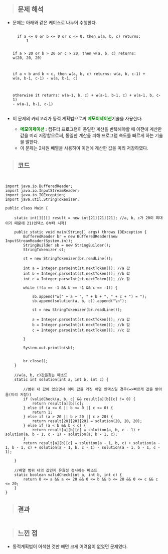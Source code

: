 <p><img alt="" src="https://velog.velcdn.com/images/gayeong39/post/de3bdb0e-1261-49cc-b8c5-bb323437107f/image.png" /></p>
<blockquote>
<h2 id="문제-해석">문제 해석</h2>
</blockquote>
<ul>
<li><p>문제는 아래와 같은 케이스로 나누어 수행한다.</p>
<pre><code>  
  if a &lt;= 0 or b &lt;= 0 or c &lt;= 0, then w(a, b, c) returns:
      1

  if a &gt; 20 or b &gt; 20 or c &gt; 20, then w(a, b, c) returns:
      w(20, 20, 20)

  if a &lt; b and b &lt; c, then w(a, b, c) returns:
      w(a, b, c-1) + w(a, b-1, c-1) - w(a, b-1, c)

  otherwise it returns:
      w(a-1, b, c) + w(a-1, b-1, c) + w(a-1, b, c-1) - w(a-1, b-1, c-1)    </code></pre></li>
<li><p>이 문제의 카테고리가 동적 계획법으로써 <span style="color: green;"><strong>메모이제이션</strong></span>기술을 사용한다. </p>
<ul>
<li><span style="color: green;"><strong>메모이제이션</strong></span> : 컴퓨터 프로그램이 동일한 계산을 반복해야할 때 이전에 계산한 값을 미리 저장함으로써, 동일한 계산을 피해 프로그램 속도를 빠르게 하는 기술을 말한다.</li>
<li>이 문제는 2차원 배열을 사용하여 이전에 계산한 값을 미리 저장하였다.</li>
</ul>
</li>
</ul>
<blockquote>
<h2 id="코드">코드</h2>
</blockquote>

<pre><code class="language-java">
      
import java.io.BufferedReader;
import java.io.InputStreamReader;
import java.io.IOException;
import java.util.StringTokenizer;

public class Main {

    static int[][][] result = new int[21][21][21]; //a, b, c가 20이 최대이기 때문에 21(인덱스 0부터 시작)

    public static void main(String[] args) throws IOException {
        BufferedReader br = new BufferedReader(new InputStreamReader(System.in));
        StringBuilder sb = new StringBuilder();
        StringTokenizer st;

        st = new StringTokenizer(br.readLine());

        int a = Integer.parseInt(st.nextToken()); //a 값
        int b = Integer.parseInt(st.nextToken()); //b 값
        int c = Integer.parseInt(st.nextToken()); //c 값

        while (!(a == -1 &amp;&amp; b == -1 &amp;&amp; c == -1)) {

            sb.append(&quot;w(&quot; + a + &quot;, &quot; + b + &quot;, &quot; + c + &quot;) = &quot;);
            sb.append(solution(a, b, c)).append(&quot;\n&quot;);

            st = new StringTokenizer(br.readLine());

            a = Integer.parseInt(st.nextToken()); //a 값
            b = Integer.parseInt(st.nextToken()); //b 값
            c = Integer.parseInt(st.nextToken()); //c 값

        }

        System.out.println(sb);


        br.close();
    }

    //w(a, b, c)값을찾는 메소드
    static int solution(int a, int b, int c) {

        //범위 내 값에 있으면서 이미 값을 가진 배열 인덱스일 경우(=&gt;빠르게 값을 받아옴(미리 저장))
        if (validCheck(a, b, c) &amp;&amp; result[a][b][c] != 0) {
            return result[a][b][c];
        } else if (a &lt;= 0 || b &lt;= 0 || c &lt;= 0) {
            return 1;
        } else if (a &gt; 20 || b &gt; 20 || c &gt; 20) {
            return result[20][20][20] = solution(20, 20, 20);
        } else if (a &lt; b &amp;&amp; b &lt; c) {
            return result[a][b][c] = solution(a, b, c - 1) + solution(a, b - 1, c - 1) - solution(a, b - 1, c);
        }
        return result[a][b][c] = solution(a - 1, b, c) + solution(a - 1, b - 1, c) + solution(a - 1, b, c - 1) - solution(a - 1, b - 1, c - 1);

    }

    //배열 범위 내의 값인지 유효성 검사하는 메소드
    static boolean validCheck(int a, int b, int c) {
        return 0 &lt;= a &amp;&amp; a &lt;= 20 &amp;&amp; 0 &lt;= b &amp;&amp; b &lt;= 20 &amp;&amp; 0 &lt;= c &amp;&amp; c &lt;= 20;
    }
}</code></pre>

<blockquote>
<h2 id="결과">결과</h2>
</blockquote>
<p><img alt="" src="https://velog.velcdn.com/images/gayeong39/post/c46eba02-3607-4fba-8e20-c16ce88e3af9/image.png" /></p>
<blockquote>
<h2 id="느낀-점">느낀 점</h2>
</blockquote>
<ul>
<li>동적계획법이 어색한 것만 빼면 크게 어려움이 없었던 문제였다.</li>
</ul>
